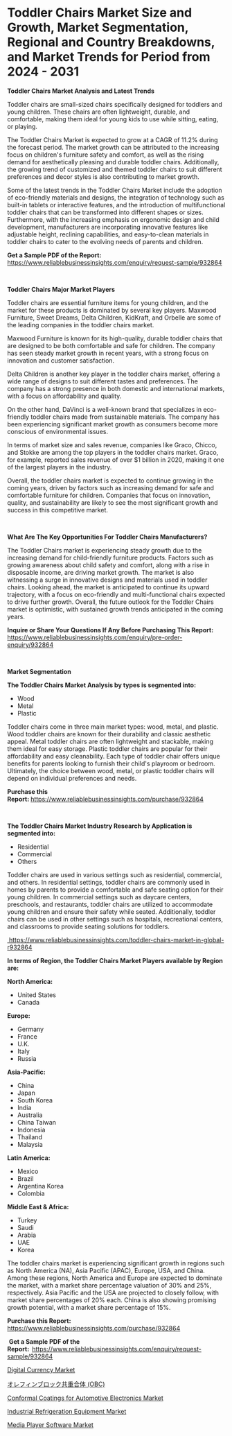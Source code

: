 <p><h1>Toddler Chairs Market Size and Growth, Market Segmentation, Regional and Country Breakdowns, and Market Trends for Period from 2024 -  2031</h1></p><p><strong>Toddler Chairs Market Analysis and Latest Trends</strong></p>
<p><p>Toddler chairs are small-sized chairs specifically designed for toddlers and young children. These chairs are often lightweight, durable, and comfortable, making them ideal for young kids to use while sitting, eating, or playing.</p><p>The Toddler Chairs Market is expected to grow at a CAGR of 11.2% during the forecast period. The market growth can be attributed to the increasing focus on children's furniture safety and comfort, as well as the rising demand for aesthetically pleasing and durable toddler chairs. Additionally, the growing trend of customized and themed toddler chairs to suit different preferences and decor styles is also contributing to market growth.</p><p>Some of the latest trends in the Toddler Chairs Market include the adoption of eco-friendly materials and designs, the integration of technology such as built-in tablets or interactive features, and the introduction of multifunctional toddler chairs that can be transformed into different shapes or sizes. Furthermore, with the increasing emphasis on ergonomic design and child development, manufacturers are incorporating innovative features like adjustable height, reclining capabilities, and easy-to-clean materials in toddler chairs to cater to the evolving needs of parents and children.</p></p>
<p><strong>Get a Sample PDF of the Report:&nbsp;</strong> <a href="https://www.reliablebusinessinsights.com/enquiry/request-sample/932864">https://www.reliablebusinessinsights.com/enquiry/request-sample/932864</a></p>
<p>&nbsp;</p>
<p><strong>Toddler Chairs Major Market Players</strong></p>
<p><p>Toddler chairs are essential furniture items for young children, and the market for these products is dominated by several key players. Maxwood Furniture, Sweet Dreams, Delta Children, KidKraft, and Orbelle are some of the leading companies in the toddler chairs market.</p><p>Maxwood Furniture is known for its high-quality, durable toddler chairs that are designed to be both comfortable and safe for children. The company has seen steady market growth in recent years, with a strong focus on innovation and customer satisfaction.</p><p>Delta Children is another key player in the toddler chairs market, offering a wide range of designs to suit different tastes and preferences. The company has a strong presence in both domestic and international markets, with a focus on affordability and quality.</p><p>On the other hand, DaVinci is a well-known brand that specializes in eco-friendly toddler chairs made from sustainable materials. The company has been experiencing significant market growth as consumers become more conscious of environmental issues.</p><p>In terms of market size and sales revenue, companies like Graco, Chicco, and Stokke are among the top players in the toddler chairs market. Graco, for example, reported sales revenue of over $1 billion in 2020, making it one of the largest players in the industry.</p><p>Overall, the toddler chairs market is expected to continue growing in the coming years, driven by factors such as increasing demand for safe and comfortable furniture for children. Companies that focus on innovation, quality, and sustainability are likely to see the most significant growth and success in this competitive market.</p></p>
<p>&nbsp;</p>
<p><strong>What Are The Key Opportunities For Toddler Chairs Manufacturers?</strong></p>
<p><p>The Toddler Chairs market is experiencing steady growth due to the increasing demand for child-friendly furniture products. Factors such as growing awareness about child safety and comfort, along with a rise in disposable income, are driving market growth. The market is also witnessing a surge in innovative designs and materials used in toddler chairs. Looking ahead, the market is anticipated to continue its upward trajectory, with a focus on eco-friendly and multi-functional chairs expected to drive further growth. Overall, the future outlook for the Toddler Chairs market is optimistic, with sustained growth trends anticipated in the coming years.</p></p>
<p><strong>Inquire or Share Your Questions If Any Before Purchasing This Report:</strong> <a href="https://www.reliablebusinessinsights.com/enquiry/pre-order-enquiry/932864">https://www.reliablebusinessinsights.com/enquiry/pre-order-enquiry/932864</a></p>
<p>&nbsp;</p>
<p><strong>Market Segmentation</strong></p>
<p><strong>The Toddler Chairs Market Analysis by types is segmented into:</strong></p>
<p><ul><li>Wood</li><li>Metal</li><li>Plastic</li></ul></p>
<p><p>Toddler chairs come in three main market types: wood, metal, and plastic. Wood toddler chairs are known for their durability and classic aesthetic appeal. Metal toddler chairs are often lightweight and stackable, making them ideal for easy storage. Plastic toddler chairs are popular for their affordability and easy cleanability. Each type of toddler chair offers unique benefits for parents looking to furnish their child's playroom or bedroom. Ultimately, the choice between wood, metal, or plastic toddler chairs will depend on individual preferences and needs.</p></p>
<p><strong>Purchase this Report:&nbsp;</strong><a href="https://www.reliablebusinessinsights.com/purchase/932864">https://www.reliablebusinessinsights.com/purchase/932864</a></p>
<p>&nbsp;</p>
<p><strong>The Toddler Chairs Market Industry Research by Application is segmented into:</strong></p>
<p><ul><li>Residential</li><li>Commercial</li><li>Others</li></ul></p>
<p><p>Toddler chairs are used in various settings such as residential, commercial, and others. In residential settings, toddler chairs are commonly used in homes by parents to provide a comfortable and safe seating option for their young children. In commercial settings such as daycare centers, preschools, and restaurants, toddler chairs are utilized to accommodate young children and ensure their safety while seated. Additionally, toddler chairs can be used in other settings such as hospitals, recreational centers, and classrooms to provide seating solutions for toddlers.</p></p>
<p><a href="https://www.reliablebusinessinsights.com/toddler-chairs-market-in-global-r932864">&nbsp;https://www.reliablebusinessinsights.com/toddler-chairs-market-in-global-r932864</a></p>
<p><strong>In terms of Region, the Toddler Chairs Market Players available by Region are:</strong></p>
<p>
    <p> <strong> North America: </strong>
        <ul>
            <li>United States</li>
            <li>Canada</li>
        </ul>
        </p> 
    <p> <strong> Europe: </strong>
        <ul>
            <li>Germany</li>
            <li>France</li>
            <li>U.K.</li>
            <li>Italy</li>
            <li>Russia</li>
        </ul>
        </p> 
    <p> <strong> Asia-Pacific: </strong>
        <ul>
            <li>China</li>
            <li>Japan</li>
            <li>South Korea</li>
            <li>India</li>
            <li>Australia</li>
            <li>China Taiwan</li>
            <li>Indonesia</li>
            <li>Thailand</li>
            <li>Malaysia</li>
        </ul>
        </p> 
    <p> <strong> Latin America: </strong>
        <ul>
            <li>Mexico</li>
            <li>Brazil</li>
            <li>Argentina Korea</li>
            <li>Colombia</li>
        </ul>
        </p> 
    <p> <strong> Middle East & Africa: </strong>
        <ul>
            <li>Turkey</li>
            <li>Saudi</li>
            <li>Arabia</li>
            <li>UAE</li>
            <li>Korea</li>
        </ul>
    </p>
    </p>
<p><p>The toddler chairs market is experiencing significant growth in regions such as North America (NA), Asia Pacific (APAC), Europe, USA, and China. Among these regions, North America and Europe are expected to dominate the market, with a market share percentage valuation of 30% and 25%, respectively. Asia Pacific and the USA are projected to closely follow, with market share percentages of 20% each. China is also showing promising growth potential, with a market share percentage of 15%.</p></p>
<p><strong>Purchase this Report: </strong><a href="https://www.reliablebusinessinsights.com/purchase/932864">https://www.reliablebusinessinsights.com/purchase/932864</a></p>
<p>&nbsp;<strong>Get a Sample PDF of the Report:&nbsp;&nbsp;</strong><a href="https://www.reliablebusinessinsights.com/enquiry/request-sample/932864">https://www.reliablebusinessinsights.com/enquiry/request-sample/932864</a></p>
<p><strong></strong></p>
<p><p><a href="https://medium.com/@christopher.walker6564/exploring-digital-currency-market-dynamics-global-trends-and-future-growth-prospects-2024-2031-cdf484e5443d?postPublishedType=initial">Digital Currency Market</a></p><p><a href="https://medium.com/@felicidadbucar3s/%E3%82%B0%E3%83%AD%E3%83%BC%E3%83%90%E3%83%AB%E3%82%AA%E3%83%AC%E3%83%95%E3%82%A3%E3%83%B3%E3%83%96%E3%83%AD%E3%83%83%E3%82%AF%E3%82%B3%E3%83%9D%E3%83%AA%E3%83%9E%E3%83%BC-obc-%E5%B8%82%E5%A0%B4%E8%A6%8F%E6%A8%A1%E3%81%8A%E3%82%88%E3%81%B3%E5%B8%82%E5%A0%B4%E3%83%88%E3%83%AC%E3%83%B3%E3%83%89%E5%88%86%E6%9E%90-%E5%9C%B0%E5%9F%9F%E5%88%A5%E8%A6%8B%E9%80%9A%E3%81%97%E3%81%AB%E3%82%88%E3%82%8B%E7%AB%B6%E4%BA%89%E6%88%A6%E7%95%A5-2024%E5%B9%B4%E3%81%8B%E3%82%892031%E5%B9%B4%E3%81%BE%E3%81%A7%E3%81%AE%E4%BA%88%E6%B8%AC-49e28d748e07">オレフィンブロック共重合体 (OBC)</a></p><p><a href="https://issuu.com/reportprime-2/docs/conformal-coatings-for-automotive-e_61548c33de6f50">Conformal Coatings for Automotive Electronics Market</a></p><p><a href="https://issuu.com/reportprime-2/docs/industrial-refrigeration-equipment-_d8af25d1549226">Industrial Refrigeration Equipment Market</a></p><p><a href="https://medium.com/@christopher.walker6564/analyzing-media-player-software-market-dynamics-and-growth-drivers-and-forecasted-for-period-from-8473e8f94d58?postPublishedType=initial">Media Player Software Market</a></p></p>